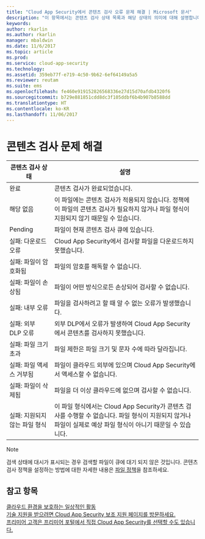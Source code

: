 ```yaml
---
title: "Cloud App Security에서 콘텐츠 검사 오류 문제 해결 | Microsoft 문서"
description: "이 항목에서는 콘텐츠 검사 상태 목록과 해당 상태의 의미에 대해 설명합니다."
keywords: 
author: rkarlin
ms.author: rkarlin
manager: mbaldwin
ms.date: 11/6/2017
ms.topic: article
ms.prod: 
ms.service: cloud-app-security
ms.technology: 
ms.assetid: 359eb77f-e719-4c50-9b62-6ef64149a5a5
ms.reviewer: reutam
ms.suite: ems
ms.openlocfilehash: fe460e919152826568336e27d15d70afdb4320f6
ms.sourcegitcommit: b729e881851cdd8dc3f105ddbf6b4b907b8588dd
ms.translationtype: HT
ms.contentlocale: ko-KR
ms.lasthandoff: 11/06/2017
---
```

# <a name="troubleshooting-content-inspection"></a>콘텐츠 검사 문제 해결
|콘텐츠 검사 상태|설명|
|----|----|
|완료|콘텐츠 검사가 완료되었습니다.|
|해당 없음|이 파일에는 콘텐츠 검사가 적용되지 않습니다. 정책에 이 파일의 콘텐츠 검사가 필요하지 않거나 파일 형식이 지원되지 않기 때문일 수 있습니다.|
|Pending|파일이 현재 콘텐츠 검사 큐에 있습니다.|
|실패: 다운로드 오류|Cloud App Security에서 검사할 파일을 다운로드하지 못했습니다.|
|실패: 파일이 암호화됨|파일의 암호를 해독할 수 없습니다.|
|실패: 파일이 손상됨|파일이 어떤 방식으로든 손상되어 검사할 수 없습니다.|
|실패: 내부 오류|파일을 검사하려고 할 때 알 수 없는 오류가 발생했습니다.|
|실패: 외부 DLP 오류|외부 DLP에서 오류가 발생하여 Cloud App Security에서 콘텐츠를 검사하지 못했습니다.|
|실패: 파일 크기 초과|파일 제한은 파일 크기 및 문자 수에 따라 달라집니다.|
|실패: 파일 액세스 거부됨|파일이 클라우드 외부에 있으며 Cloud App Security에서 액세스할 수 없습니다.|
|실패: 파일이 삭제됨|파일을 더 이상 클라우드에 없으며 검사할 수 없습니다.|
|실패: 지원되지 않는 파일 형식|이 파일 형식에서는 Cloud App Security가 콘텐츠 검사를 수행할 수 없습니다. 파일 형식이 지원되지 않거나 파일이 실제로 예상 파일 형식이 아니기 때문일 수 있습니다.|

> [!NOTE]
> 검색 상태에 대시가 표시되는 경우 검색할 파일이 큐에 대기 되지 않은 것입니다. 콘텐츠 검사 정책을 설정하는 방법에 대한 자세한 내용은 [파일 정책](data-protection-policies.md)을 참조하세요.

## <a name="see-also"></a>참고 항목  
[클라우드 환경을 보호하는 일상적인 활동](daily-activities-to-protect-your-cloud-environment.md)   
[기술 지원을 받으려면 Cloud App Security 보조 지원 페이지를 방문하세요.](http://support.microsoft.com/oas/default.aspx?prid=16031)   
[프리미어 고객은 프리미어 포털에서 직접 Cloud App Security를 선택할 수도 있습니다.](https://premier.microsoft.com/)  
  
  